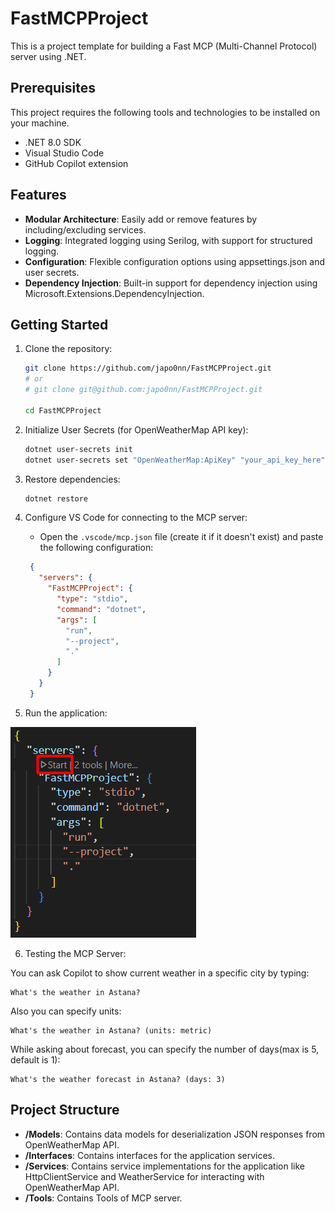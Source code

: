 # FastMCPProject

This is a project template for building a Fast MCP (Multi-Channel Protocol) server using .NET.

## Prerequisites
This project requires the following tools and technologies to be installed on your machine.

- .NET 8.0 SDK
- Visual Studio Code
- GitHub Copilot extension

## Features

- **Modular Architecture**: Easily add or remove features by including/excluding services.
- **Logging**: Integrated logging using Serilog, with support for structured logging.
- **Configuration**: Flexible configuration options using appsettings.json and user secrets.
- **Dependency Injection**: Built-in support for dependency injection using Microsoft.Extensions.DependencyInjection.

## Getting Started

1. Clone the repository:
   ```bash
   git clone https://github.com/japo0nn/FastMCPProject.git
   # or
   # git clone git@github.com:japo0nn/FastMCPProject.git
   
   cd FastMCPProject
   ```

2. Initialize User Secrets (for OpenWeatherMap API key):
   ```bash
   dotnet user-secrets init
   dotnet user-secrets set "OpenWeatherMap:ApiKey" "your_api_key_here"
   ```

3. Restore dependencies:
   ```bash
   dotnet restore
   ```

4. Configure VS Code for connecting to the MCP server:
   - Open the `.vscode/mcp.json` file (create it if it doesn't exist) and paste the following configuration:
   ```json
    {
      "servers": {
        "FastMCPProject": {
          "type": "stdio",
          "command": "dotnet",
          "args": [
            "run",
            "--project",
            "."
          ]
        }
      }
    }
   ```

5. Run the application:
  
  ![alt text](image.png)

6. Testing the MCP Server:
  
  You can ask Copilot to show current weather in a specific city by typing:
  ```
  What's the weather in Astana?
  ```

  Also you can specify units:
  ```
  What's the weather in Astana? (units: metric)
  ```

  While asking about forecast, you can specify the number of days(max is 5, default is 1):
  ```
  What's the weather forecast in Astana? (days: 3)
  ```

## Project Structure

- **/Models**: Contains data models for deserialization JSON responses from OpenWeatherMap API.
- **/Interfaces**: Contains interfaces for the application services.
- **/Services**: Contains service implementations for the application like HttpClientService and WeatherService for interacting with OpenWeatherMap API.
- **/Tools**: Contains Tools of MCP server.